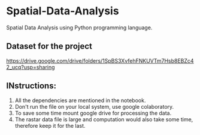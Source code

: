# Spatial-Data-Analysis
Spatial Data Analysis using Python programming language.
## Dataset for the project
https://drive.google.com/drive/folders/1SpBS3XvfehFNKUVTm7Hsb8EBZc42_ucq?usp=sharing
## INstructions:
1. All the dependencies are mentioned in the notebook.
2. Don't run the file on your local system, use google colaboratory.
3. To save some time mount google drive for processing the data.
3. The rastar data file is large and computation would also take some time, therefore keep it for the last. 
